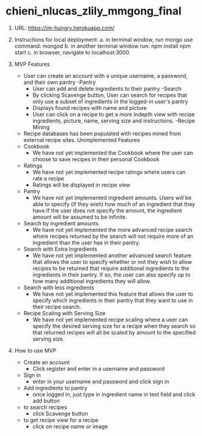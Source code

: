 chieni_nlucas_zlily_mmgong_final
================================
1. URL: https://im-hungry.herokuapp.com/
2. Instructions for local deployment:
	a. in terminal window, run mongo
		use command: mongod
	b. in another terminal window run: npm install
			    		   npm start
	c. in browser, navigate to localhost:3000

3. MVP Features
	- User can create an account with a unique username, a password, and their own pantry
	-Pantry
	  - User can add and delete ingredients to their pantry
	-Search
	  - By clicking Scavenge button, User can search for recipes that only use a subset of ingredients in the logged-in user's pantry
	  - Displays found recipes with name and picture
	  - User can click on a recipe to get a more indepth view with recipe ingredients, picture, name, serving size and instructions.
	-Recipe Mining
	 - Recipe databases has been populated with recipes mined from external recipe sites.
  Unimplemented Features
	- Cookbook
	  - We have not yet implemented the Cookbook where the user can choose to save recipes in their personal Cookbook
	- Ratings
	  - We have not yet implemented recipe ratings where users can rate a recipe
	  - Ratings will be displayed in recipe view
	- Pantry
	  - We have not yet implemented ingredient amounts. Users will be able to specify (if they wish) how much of an ingredient that they have.If the user does not specify the amount, the ingredient amount will be assumed to be infinite.
	- Search by ingredient amounts
	  - We have not yet implemented the more advanced recipe search where recipes returned by the search will not require more of an ingredient than the user has in their pantry.
	- Search with Extra Ingredients
	  - We have not yet implemented another advanced search feature that allows the user to specify whether or not they wish to allow recipes to be returned that require additional ingredients to the ingredients in their pantry. If so, the user can also specify up to how many additional ingredients they will allow.
	- Search with less ingredients
	  - We have not yet implemented this feature that allows the user to specify which ingredients in their pantry that they want to use in their recipe search.
	- Recipe Scaling with Serving Size
	  - We have not yet implemented recipe scaling where a user can specify the desired serving size for a recipe when they search so that returned recipes will all be scaled by amount to the specified serving size. 

4. How to use MVP
	- Create an account
	  - Click register and enter in a username and password
	- Sign in
	  - enter in your username and password and click sign in
	- Add ingredients to pantry
	  - once logged in, just type in ingredient name in text field and click add button
	- to search recipes
	  - click Scavenge button
	- to get recipe view for a recipe
	  - click on recipe name or image
